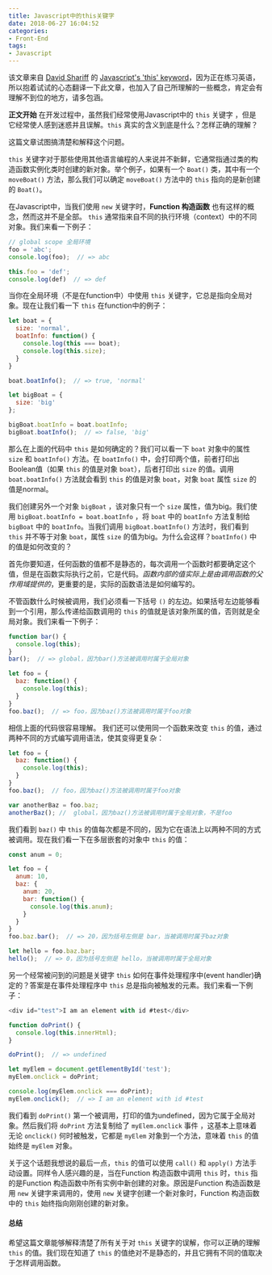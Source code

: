 ```yaml
---
title: Javascript中的this关键字
date: 2018-06-27 16:04:52
categories:
- Front-End
tags: 
- Javascript
---
```

该文章来自 [David Shariff](http://davidshariff.com/) 的 [Javascript's 'this' keyword](http://davidshariff.com/blog/javascript-this-keyword/#first-article)，因为正在练习英语，所以抱着试试的心态翻译一下此文章，也加入了自己所理解的一些概念，肯定会有理解不到位的地方，请多包涵。

**正文开始**
在开发过程中，虽然我们经常使用Javascript中的 `this` 关键字 ，但是它经常使人感到迷惑并且误解。`this` 真实的含义到底是什么？怎样正确的理解？

这篇文章试图搞清楚和解释这个问题。

`this` 关键字对于那些使用其他语言编程的人来说并不新鲜，它通常指通过类的构造函数实例化类时创建的新对象。举个例子，如果有一个 `Boat()` 类，其中有一个 `moveBoat()` 方法，那么我们可以确定 `moveBoat()` 方法中的 `this` 指向的是新创建的 `Boat()`。

在Javascript中，当我们使用 `new` 关键字时，**Function 构造函数** 也有这样的概念，然而这并不是全部。 `this` 通常指来自不同的执行环境（context）中的不同对象。我们来看一下例子：
```Javascript
// global scope 全局环境
foo = 'abc';
console.log(foo);  // => abc

this.foo = 'def';
console.log(def)  // => def
```
当你在全局环境（不是在function中）中使用 `this` 关键字，它总是指向全局对象。现在让我们看一下 `this` 在function中的例子：
```Javascript
let boat = {
  size: 'normal',
  boatInfo: function() {
    console.log(this === boat);
    console.log(this.size);
  }
}

boat.boatInfo();  // => true, 'normal'

let bigBoat = {
  size: 'big'
};

bigBoat.boatInfo = boat.boatInfo;
bigBoat.boatInfo();  // => false, 'big'
```
那么在上面的代码中 `this` 是如何确定的？我们可以看一下 `boat` 对象中的属性 `size` 和 `boatInfo()` 方法。在 `boatInfo()` 中，会打印两个值，前者打印出Boolean值（如果 `this` 的值是对象 `boat`），后者打印出 `size` 的值。调用 `boat.boatInfo()` 方法就会看到 `this` 的值是对象 `boat`，对象 `boat` 属性 `size` 的值是normal。

我们创建另外一个对象 `bigBoat` ，该对象只有一个 `size` 属性，值为big。我们使用 `bigBoat.boatInfo = boat.boatInfo` ，将 `boat` 中的 `boatInfo` 方法复制给 `bigBoat` 中的 `boatInfo`。当我们调用 `bigBoat.boatInfo()` 方法时，我们看到 `this` 并不等于对象 `boat`，属性 `size` 的值为big。为什么会这样？`boatInfo()` 中的值是如何改变的？

首先你要知道，任何函数的值都不是静态的，每次调用一个函数时都要确定这个值，但是在函数实际执行之前，它是代码。*函数内部的值实际上是由调用函数的父作用域提供的*，更重要的是，实际的函数语法是如何编写的。

不管函数什么时候被调用，我们必须看一下括号 `()` 的左边。如果括号左边能够看到一个引用，那么传递给函数调用的 `this` 的值就是该对象所属的值，否则就是全局对象。我们来看一下例子：
```Javascript
function bar() {
  console.log(this);
}
bar();  // => global，因为bar()方法被调用时属于全局对象

let foo = {
  baz: function() {
    console.log(this);
  }
}
foo.baz();  // => foo，因为baz()方法被调用时属于foo对象
```
相信上面的代码很容易理解。
我们还可以使用同一个函数来改变 `this` 的值，通过两种不同的方式编写调用语法，使其变得更复杂：
```Javascript
let foo = {
  baz: function() {
    console.log(this);
  }
}
foo.baz();  // foo，因为baz()方法被调用时属于foo对象

var anotherBaz = foo.baz;
anotherBaz(); //  global，因为baz()方法被调用时属于全局对象，不是foo
```
我们看到 `baz()` 中 `this` 的值每次都是不同的，因为它在语法上以两种不同的方式被调用。现在我们看一下在多层嵌套的对象中 `this` 的值：
```Javascript
const anum = 0;

let foo = {
  anum: 10,
  baz: {
    anum: 20,
    bar: function() {
      console.log(this.anum);
    }
  }
}
foo.baz.bar();  // => 20，因为括号左侧是 bar，当被调用时属于baz对象

let hello = foo.baz.bar;
hello();  // => 0，因为括号左侧是 hello，当被调用时属于全局对象
```
另一个经常被问到的问题是关键字 `this` 如何在事件处理程序中(event handler)确定的？答案是在事件处理程序中 `this` 总是指向被触发的元素。我们来看一下例子：
```Javascript
<div id="test">I am an element with id #test</div>

function doPrint() {
  console.log(this.innerHtml);
}

doPrint();  // => undefined

let myElem = document.getElementById('test');
myElem.onclick = doPrint;

console.log(myElem.onclick === doPrint);
myElem.onclick();  // => I am an element with id #test
```
我们看到 `doPrint()` 第一个被调用，打印的值为undefined，因为它属于全局对象。然后我们将 `doPrint` 方法复制给了 `myElem.onclick` 事件 ，这基本上意味着无论 `onclick()` 何时被触发，它都是 `myElem` 对象到一个方法，意味着 `this` 的值始终是 `myElem` 对象。

关于这个话题我想说的最后一点，`this` 的值可以使用 `call()` 和 `apply()` 方法手动设置。同样令人感兴趣的是，当在Function 构造函数中调用 `this` 时，`this` 指的是Function 构造函数中所有实例中新创建的对象。原因是Function 构造函数是用 `new` 关键字来调用的，使用 `new` 关键字创建一个新对象时，Function 构造函数中的 `this` 始终指向刚刚创建的新对象。

#### 总结
希望这篇文章能够解释清楚了所有关于对 `this` 关键字的误解，你可以正确的理解 `this` 的值。我们现在知道了 `this` 的值绝对不是静态的，并且它拥有不同的值取决于怎样调用函数。